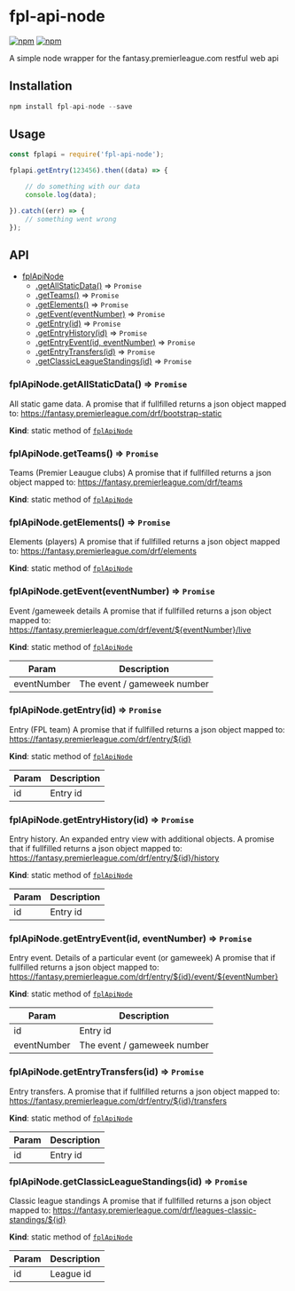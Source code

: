 # fpl-api-node

[![npm](https://img.shields.io/npm/v/fpl-api-node.svg)](https://www.npmjs.com/package/fpl-api-node)
[![npm](https://img.shields.io/apm/l/vim-mode.svg)]()

A simple node wrapper for the fantasy.premierleague.com restful web api

## Installation
```js
npm install fpl-api-node --save
```

## Usage
```js
const fplapi = require('fpl-api-node');

fplapi.getEntry(123456).then((data) => {

    // do something with our data
    console.log(data);

}).catch((err) => {
    // something went wrong
});
```

## API

* [fplApiNode](#module_fplApiNode)
    * [.getAllStaticData()](#module_fplApiNode.getAllStaticData) ⇒ <code>Promise</code>
    * [.getTeams()](#module_fplApiNode.getTeams) ⇒ <code>Promise</code>
    * [.getElements()](#module_fplApiNode.getElements) ⇒ <code>Promise</code>
    * [.getEvent(eventNumber)](#module_fplApiNode.getEvent) ⇒ <code>Promise</code>
    * [.getEntry(id)](#module_fplApiNode.getEntry) ⇒ <code>Promise</code>
    * [.getEntryHistory(id)](#module_fplApiNode.getEntryHistory) ⇒ <code>Promise</code>
    * [.getEntryEvent(id, eventNumber)](#module_fplApiNode.getEntryEvent) ⇒ <code>Promise</code>
    * [.getEntryTransfers(id)](#module_fplApiNode.getEntryTransfers) ⇒ <code>Promise</code>
    * [.getClassicLeagueStandings(id)](#module_fplApiNode.getClassicLeagueStandings) ⇒ <code>Promise</code>

<a name="module_fplApiNode.getAllStaticData"></a>

### fplApiNode.getAllStaticData() ⇒ <code>Promise</code>
All static game data.
A promise that if fullfilled returns a json object mapped to:
https://fantasy.premierleague.com/drf/bootstrap-static

**Kind**: static method of <code>[fplApiNode](#module_fplApiNode)</code>
<a name="module_fplApiNode.getTeams"></a>

### fplApiNode.getTeams() ⇒ <code>Promise</code>
Teams (Premier Leaugue clubs)
A promise that if fullfilled returns a json object mapped to:
https://fantasy.premierleague.com/drf/teams

**Kind**: static method of <code>[fplApiNode](#module_fplApiNode)</code>
<a name="module_fplApiNode.getElements"></a>

### fplApiNode.getElements() ⇒ <code>Promise</code>
Elements (players)
A promise that if fullfilled returns a json object mapped to:
https://fantasy.premierleague.com/drf/elements

**Kind**: static method of <code>[fplApiNode](#module_fplApiNode)</code>
<a name="module_fplApiNode.getEvent"></a>

### fplApiNode.getEvent(eventNumber) ⇒ <code>Promise</code>
Event /gameweek details
A promise that if fullfilled returns a json object mapped to:
https://fantasy.premierleague.com/drf/event/${eventNumber}/live

**Kind**: static method of <code>[fplApiNode](#module_fplApiNode)</code>

| Param | Description |
| --- | --- |
| eventNumber | The event / gameweek number |

<a name="module_fplApiNode.getEntry"></a>

### fplApiNode.getEntry(id) ⇒ <code>Promise</code>
Entry (FPL team)
A promise that if fullfilled returns a json object mapped to:
https://fantasy.premierleague.com/drf/entry/${id}

**Kind**: static method of <code>[fplApiNode](#module_fplApiNode)</code>

| Param | Description |
| --- | --- |
| id | Entry id |

<a name="module_fplApiNode.getEntryHistory"></a>

### fplApiNode.getEntryHistory(id) ⇒ <code>Promise</code>
Entry history. An expanded entry view with additional objects.
A promise that if fullfilled returns a json object mapped to:
https://fantasy.premierleague.com/drf/entry/${id}/history

**Kind**: static method of <code>[fplApiNode](#module_fplApiNode)</code>

| Param | Description |
| --- | --- |
| id | Entry id |

<a name="module_fplApiNode.getEntryEvent"></a>

### fplApiNode.getEntryEvent(id, eventNumber) ⇒ <code>Promise</code>
Entry event. Details of a particular event (or gameweek)
A promise that if fullfilled returns a json object mapped to:
https://fantasy.premierleague.com/drf/entry/${id}/event/${eventNumber}

**Kind**: static method of <code>[fplApiNode](#module_fplApiNode)</code>

| Param | Description |
| --- | --- |
| id | Entry id |
| eventNumber | The event / gameweek number |

<a name="module_fplApiNode.getEntryTransfers"></a>

### fplApiNode.getEntryTransfers(id) ⇒ <code>Promise</code>
Entry transfers.
A promise that if fullfilled returns a json object mapped to:
https://fantasy.premierleague.com/drf/entry/${id}/transfers

**Kind**: static method of <code>[fplApiNode](#module_fplApiNode)</code>

| Param | Description |
| --- | --- |
| id | Entry id |

<a name="module_fplApiNode.getClassicLeagueStandings"></a>

### fplApiNode.getClassicLeagueStandings(id) ⇒ <code>Promise</code>
Classic league standings
A promise that if fullfilled returns a json object mapped to:
https://fantasy.premierleague.com/drf/leagues-classic-standings/${id}

**Kind**: static method of <code>[fplApiNode](#module_fplApiNode)</code>

| Param | Description |
| --- | --- |
| id | League id |

